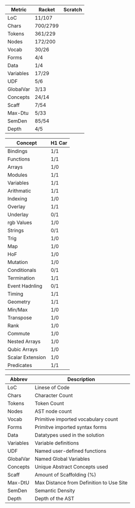 | Metric     | Racket   | Scratch |
| ------     | ------   | ------- | 
| LoC        | 11/107   |         |
| Chars      | 700/2799 |         | 
| Tokens     | 361/229  |         |
| Nodes      | 172/200  |         |
| Vocab      | 30/26    |         |
| Forms      | 4/4      |         |
| Data       | 1/4      |         |
| Variables  | 17/29    |         |
| UDF        | 5/6      |         |
| GlobalVar  | 3/13     |         |
| Concepts   | 24/14    |         |
| Scaff      | 7/54     |         |
| Max-Dtu    | 5/33     |         |
| SemDen     | 85/54    |         |
| Depth      | 4/5      |         |


| Concept          | H1 Car |
| -------          | ------ |
| Bindings         | 1/1    |
| Functions        | 1/1    |
| Arrays           | 1/0    |
| Modules          | 1/1    |
| Variables        | 1/1    | 
| Arithmatic       | 1/1    | 
| Indexing         | 1/0    |
| Overlay          | 1/1    | 
| Underlay         | 0/1    |
| rgb Values       | 1/0    |
| Strings          | 0/1    |
| Trig             | 1/0    | 
| Map              | 1/0    |
| HoF              | 1/0    |
| Mutation         | 1/0    |
| Conditionals     | 0/1    |
| Termination      | 1/1    | 
| Event Hadnling   | 0/1    |
| Timing           | 1/1    |
| Geometry         | 1/1    |
| Min/Max          | 1/0    |
| Transpose        | 1/0    |
| Rank             | 1/0    |
| Commute          | 1/0    |
| Nested Arrays    | 1/0    |
| Qubic Arrays     | 1/0    | 
| Scalar Extension | 1/0    |
| Predicates       | 1/1    |


| Abbrev	| Description                              |
| --------- | ------------------------------------     |
| LoC		| Linese of Code                           |
| Chars		| Character Count                          |
| Tokens	| Token Count                              |
| Nodes		| AST node count                           |
| Vocab		| Primitive imported vocabulary count      |
| Forms		| Primitve imported syntax forms           |
| Data		| Datatypes used in the solution           |
| Variables	| Variable definitions                     |
| UDF		| Named user-defined functions             |
| GlobalVar	| Named Global Variables                   |
| Concepts	| Unique Abstract Concepts used            |
| Scaff		| Amount of Scaffolding (%)                |
| Max-DtU	| Max Distance from Definition to Use Site | 
| SemDen	| Semantic Density                         |
| Depth		| Depth of the AST                         |
